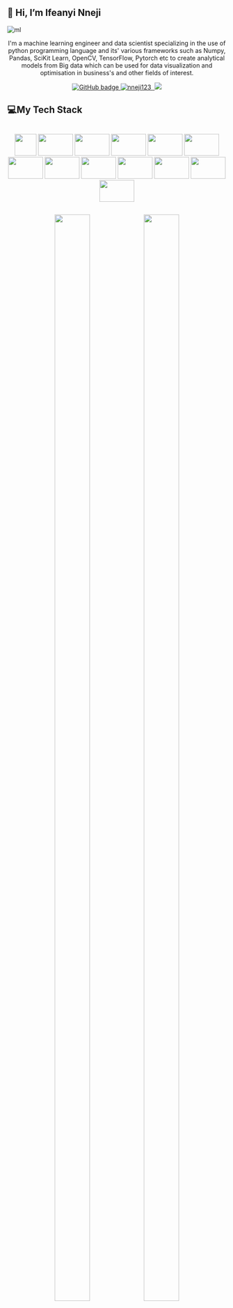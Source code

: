 ## 👋 Hi, I’m Ifeanyi Nneji

![ml](https://user-images.githubusercontent.com/101701760/162847465-74a9e151-d2b5-4854-abf8-4f9e93695731.png)


<p align="center">I'm a machine learning engineer and data scientist specializing in the use of python programming language and its' various frameworks such as Numpy, Pandas, SciKit Learn, OpenCV, TensorFlow, Pytorch etc to create analytical models from Big data which can be used for data visualization and optimisation in business's and other fields of interest.</p>

<p align="center">
  <a href="https://github.com/nneji123?tab=followers">
    <img src="https://img.shields.io/github/followers/nneji123?color=D63F23&logo=github&style=for-the-badge" alt="GitHub badge" />
  </a>
  <a href="https://https://www.linkedin.com/in/ifeanyi-nneji-719989235">
    <img src="https://img.shields.io/github/last-commit/nneji123/nneji123" alt="nneji123" /> <img
  </a>
  <a href="http://twitter.com/neji_14">
    <img src="https://img.shields.io/twitter/follow/neji_14?color=1C9CEA&logo=twitter&style=for-the-badge" />
  </a>
</p>

## ‍💻My Tech Stack

<br>
<div align="center">
<a target="_blank" href="ifeanyi-nneji.netlify.app"><img style="display:inline-block;" height=50px src="https://user-images.githubusercontent.com/101701760/162842878-454c48e6-77b9-4410-98ed-2b1fe4779083.png"></a>
<a target="_blank" href="ifeanyi-nneji.netlify.app"><img style="display:inline-block;" height="50px" width="80px" src="https://user-images.githubusercontent.com/101701760/162842883-30013f20-694c-4528-afa0-662a09530510.png"></a>
<a target="_blank" href="ifeanyi-nneji.netlify.app"><img style="display:inline-block;" height=50px width="80px"  src="https://user-images.githubusercontent.com/101701760/162842886-05a89a37-d895-48fb-91d4-c09a4a679fcf.png"></a>
<a target="_blank" href="ifeanyi-nneji.netlify.app"><img height=50px width="80px"  src="https://user-images.githubusercontent.com/101701760/162842887-d690e47a-f470-40ac-a2b6-dd1d8ab24418.png"></a>
<a target="_blank" href="ifeanyi-nneji.netlify.app"><img height=50px width="80px"  src="https://user-images.githubusercontent.com/10033255/123438841-042af900-d5c9-11eb-88af-049429851af4.png"></a>
<a target="_blank" href="ifeanyi-nneji.netlify.app"><img height=50px width="80px"  src="https://user-images.githubusercontent.com/10033255/123439190-61bf4580-d5c9-11eb-8132-48ca74f43661.png"></a>
<a target="_blank" href="ifeanyi-nneji.netlify.app"><img height=50px width="80px"  src="https://user-images.githubusercontent.com/10033255/123439391-9d5a0f80-d5c9-11eb-9740-2fb26df02af6.png"></a>
<a target="_blank" href="ifeanyi-nneji.netlify.app"><img height=50px width="80px"  src="https://user-images.githubusercontent.com/101701760/162842919-ef9d66ec-033f-4558-af80-ad1a7932fb74.png"></a>
<a target="_blank" href="ifeanyi-nneji.netlify.app"><img height=50px width="80px"  src="https://user-images.githubusercontent.com/101701760/162842904-8eb5df98-ee71-4c74-8d41-5b9f966a8f56.png"></a>
<a target="_blank" href="ifeanyi-nneji.netlify.app"><img height=50px width="80px"  src="https://user-images.githubusercontent.com/101701760/162842902-c72da091-bc2c-4738-a7c2-2dc5ae578bbb.jpg"></a>
<a target="_blank" href="ifeanyi-nneji.netlify.app"><img height=50px width="80px"  src="https://user-images.githubusercontent.com/101701760/162842896-8c47d926-b994-4c0d-8a80-641d20c98eb5.png"></a>
<a target="_blank" href="ifeanyi-nneji.netlify.app"><img style="display:inline-block;" height=50px width="80px"  src="https://user-images.githubusercontent.com/10033255/123437127-42271d80-d5c7-11eb-9a13-591f3ea502e2.png"></a>
 <a target="_blank" href="ifeanyi-nneji.netlify.app"><img style="display:inline-block;" height=50px width="80px"  src="https://user-images.githubusercontent.com/101701760/162842929-7c387dd2-088b-4b72-b50b-944aa509e5de.png"></a> 
 </div>

##

<p align="center">
  <img height="80%" width="40%" src="https://github-readme-stats.vercel.app/api/top-langs/?username=nneji123&layout=compact&theme=graywhite" />
  <img height="80%" width="40%" src="https://github-readme-stats.vercel.app/api?username=nneji123&show_icons=true&theme=graywhite" />
</p>


<!---
## About Me
- 👀 I’m interested in Python programming
- 🌱 I’m currently learning Machine Learning and Data Science using python
- 💞️ I’m looking to collaborate on any development project 
- 📫 How to reach me: ifeanyinneji777@gmail.com
- >







